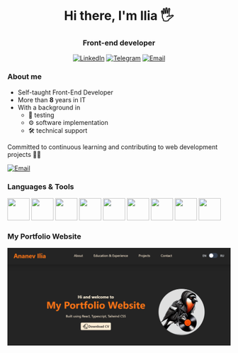 <div align="center">
<h1>Hi there, I'm Ilia 🖐️</h1>
<h3>Front-end developer</h3>
<a href="https://www.linkedin.com/in/ananevilia/"><img src="https://img.shields.io/badge/LinkedIn-grey?style=for-the-badge&logo=linkedin" alt="LinkedIn"></img></a>
<a href="https://t.me/ananevilia"><img src="https://img.shields.io/badge/Telegram-grey?style=for-the-badge&logo=telegram" alt="Telegram"></img></a>
<a href="https://elliotcoiper@gmail.com/"><img src="https://img.shields.io/badge/Email-grey?style=for-the-badge&logo=gmail" alt="Email"></img></a>
</div>

### About me

- Self-taught Front-End Developer
- More than **8** years in IT
- With a background in
  - 🧪 testing
  - ⚙️ software implementation
  - 🛠️ technical support

Committed to continuous learning and contributing to web
development projects 👨‍💻

<a href="https://coiper.github.io/portfolio/Ananev-Ilia_CV_EN.pdf"><img src="https://img.shields.io/badge/My%20up%20to%20date%20CV-blue" alt="Email"></img></a>

### Languages & Tools

<p>
<img  width=50 height=50 src="https://cdn.jsdelivr.net/gh/devicons/devicon@latest/icons/javascript/javascript-original.svg" />
<img width=50 height=50 src="https://cdn.jsdelivr.net/gh/devicons/devicon@latest/icons/typescript/typescript-original.svg" />
<img width=50 height=50 src="https://cdn.jsdelivr.net/gh/devicons/devicon@latest/icons/react/react-original.svg" />
<img width=50 height=50 src="https://cdn.jsdelivr.net/gh/devicons/devicon@latest/icons/css3/css3-original-wordmark.svg" />
<img width=50 height=50 src="https://cdn.jsdelivr.net/gh/devicons/devicon@latest/icons/html5/html5-original-wordmark.svg" />
<img width=50 height=50 src="https://cdn.jsdelivr.net/gh/devicons/devicon@latest/icons/redux/redux-original.svg" />         
<img width=50 height=50 src="https://cdn.jsdelivr.net/gh/devicons/devicon@latest/icons/tailwindcss/tailwindcss-original.svg" />
<img width=50 height=50 src="https://cdn.jsdelivr.net/gh/devicons/devicon@latest/icons/git/git-original.svg" />
<img width=50 height=50 src="https://cdn.jsdelivr.net/gh/devicons/devicon@latest/icons/npm/npm-original-wordmark.svg" />
</p>

### My Portfolio Website

<a href="https://coiper.github.io/portfolio/"><img src="https://raw.githubusercontent.com/Coiper/portfolio/main/public/portfolioimg.png"/></a>
